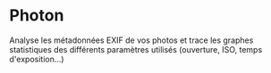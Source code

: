 # Photon
Analyse les métadonnées EXIF de vos photos et trace les graphes statistiques des différents paramètres utilisés (ouverture, ISO, temps d'exposition...)
